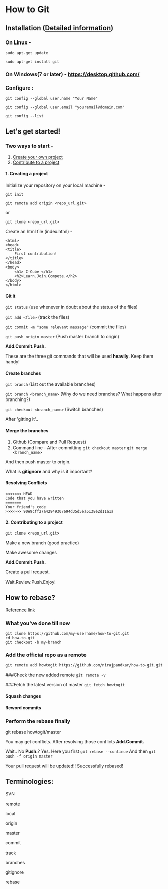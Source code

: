 # How to Git

## Installation ([Detailed information](https://www.digitalocean.com/community/tutorials/how-to-install-git-on-ubuntu-14-04))

### On Linux -

`sudo apt-get update`

`sudo apt-get install git`

### On Windows(7 or later) - https://desktop.github.com/

### Configure :

`git config --global user.name "Your Name"`

`git config --global user.email "youremail@domain.com"`

`git config --list`

## Let's get started!

### Two ways to start - 

1. [Create your own project](#1-creating-a-project)
2. [Contribute to a project](#2-contributing-to-a-project)

#### 1. Creating a project

Initialize your repository on your local machine - 

`git init`

`git remote add origin <repo_url.git>`

or 

`git clone <repo_url.git>`

Create an html file (index.html) -
 
```
<html>
<head>
<title>
	First contribution!
</title>
</head>
<body>
	<h1> C-Cube </h1>
	<h2>Learn.Join.Compete.</h2>
</body>
</html>
```

#### Git it 

`git status` (use whenever in doubt about the status of the files)

`git add <file>` (track the files)

`git commit -m "some relevant message"` (commit the files)

`git push origin master` (Push master branch to origin)

**Add.Commit.Push.**

These are the three git commands that will be used **heavily**. Keep them handy!

#### Create branches 

`git branch` (List out the available branches)

`git branch <branch_name>` (Why do we need branches? What happens after branching?) 

`git checkout <branch_name>` (Switch branches)

After 'gitting it'.. 

#### Merge the branches  

1. Github (Compare and Pull Request) 
2. Command line -
After committing
`git checkout master`
`git merge <branch_name>`

And then push master to origin.

What is **gitignore** and why is it important?

#### Resolving Conflicts

```
<<<<<<< HEAD
Code that you have written
=======
Your friend's code
>>>>>>> 90e9cff27a42949307694d35d5ea5138e2d11a1a
```

#### 2. Contributing to a project
`git clone <repo_url.git>`

Make a new branch (good practice)

Make awesome changes

**Add.Commit.Push.**

Create a pull request.

Wait.Review.Push.Enjoy!

## How to rebase?

[Reference link](https://github.com/edx/edx-platform/wiki/How-to-Rebase-a-Pull-Request)
### What you've done till now
```
git clone https://github.com/my-username/how-to-git.git
cd how-to-git
git checkout -b my-branch
```

### Add the official repo as a remote

`git remote add howtogit https://github.com/nirajpandkar/how-to-git.git`

###Check the new added remote 
`git remote -v`

###Fetch the latest version of master
`git fetch howtogit`

#### Squash changes
#### Reword commits

### Perform the rebase finally

git rebase howtogit/master

You may get conflicts. 
After resolving those conflicts **Add.Commit.**

Wait.. No **Push.**?
Yes. Here you first `git rebase --continue`
And then `git push -f origin master`

Your pull request will be updated!! Successfully rebased!

## **Terminologies:**

SVN

remote

local

origin

master

commit

track

branches

gitignore

rebase
